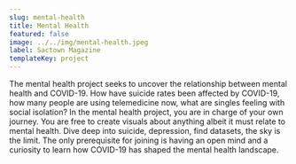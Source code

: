 ```yaml
---
slug: mental-health
title: Mental Health
featured: false
image: ../../img/mental-health.jpeg
label: Sactown Magazine
templateKey: project
---
```

The mental health project seeks to uncover the relationship between mental health and COVID-19. How have suicide rates been affected by COVID-19, how many people are using telemedicine now, what are singles feeling with social isolation? 
In the mental health project, you are in charge of your own journey. You are free to create visuals about anything albeit it must relate to mental health. Dive deep into suicide, depression, find datasets, the sky is the limit. The only prerequisite for joining is having an open mind and a curiosity to learn how COVID-19 has shaped the mental health landscape.